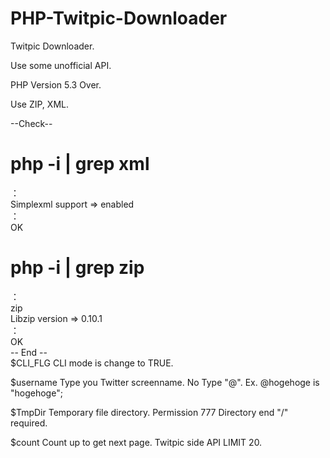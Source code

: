 PHP-Twitpic-Downloader
======================

Twitpic Downloader.
  
Use some unofficial API.
    
PHP Version 5.3 Over.
  
Use ZIP, XML.

  --Check--  
 # php -i | grep xml  
：  
Simplexml support => enabled    
：  
OK  
 # php -i | grep zip  
：  
zip  
Libzip version => 0.10.1  
：  
OK  
  -- End --  
$CLI_FLG    CLI mode is change to TRUE.
  
$username   Type you Twitter screenname. No Type "@". Ex. @hogehoge is "hogehoge"; 
  
$TmpDir     Temporary file directory. Permission 777  Directory end "/" required. 
  
$count      Count up to get next page. Twitpic side API LIMIT 20.
  
